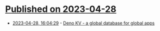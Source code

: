 # [Published on 2023-04-28](index.md)

* [2023-04-28, 16:04:29](https://lobste.rs/s/1rmjuk/deno_kv_global_database_for_global_apps) - [Deno KV - a global database for global apps](https://deno.com/kv)
